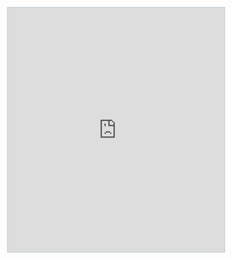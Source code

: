 <iframe src="https://show.zoho.sa/show/publish/vt2akbf50c43878fb48a38c6a57921f678de8/params?toolbar=false&menu=false&loop=false&viewtype=1" width="960" height="569" style="border:1px solid #aabbcc;max-width: 100%;" allowfullscreen="true" mozallowfullscreen="true" webkitallowfullscreen="true"></iframe>
